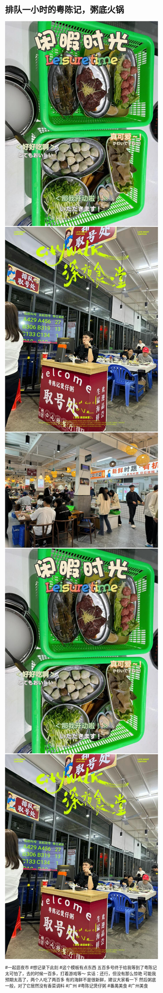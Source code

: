 # 排队一小时的粤陈记，粥底火锅

![](img/4f22bee2-9129-401c-93ec-4ece431a8616.jpg)
![](img/fb981179-ce18-46be-a02b-0f66ef306776.jpg)
![](img/af0b5de0-ccb4-4f90-8ef9-083acbaf92de.jpg)
![](img/36cadd2f-b041-4706-8e6e-101199017722.jpg)
![](img/7d3f56f9-4160-4b35-ac93-f3bd9a7c3938.jpg)

#一起逛夜市 #想记录下此刻 #这个模板有点东西
五百多号终于给我等到了粤陈记
太可怕了，去的时候一百多，打着游戏等～
实话：还行，但没有那么惊艳
可能我预期太高了，两个人吃了两百多
有的海鲜不是很新鲜，建议大家看一下
然后粥底一般，对了它居然没有香菜调料
#广州 #粤陈记煲仔粥 #番禺美食 #广州美食